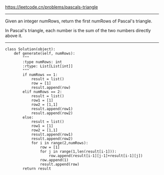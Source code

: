 https://leetcode.cn/problems/pascals-triangle
***
Given an integer numRows, return the first numRows of Pascal's triangle.

In Pascal's triangle, each number is the sum of the two numbers directly above it.
***
```
class Solution(object):
    def generate(self, numRows):
        """
        :type numRows: int
        :rtype: List[List[int]]
        """
        if numRows == 1:
            result = list()
            row = [1]
            result.append(row)
        elif numRows == 2:
            result = list()
            row1 = [1]
            row2 = [1,1]
            result.append(row1)
            result.append(row2)
        else:
            result = list()
            row1 = [1]
            row2 = [1,1]
            result.append(row1)
            result.append(row2)
            for i in range(2,numRows):
                row = [1]
                for j in range(1,len(result[i-1])):
                    row.append(result[i-1][j-1]+result[i-1][j])
                row.append(1)
                result.append(row)
        return result


